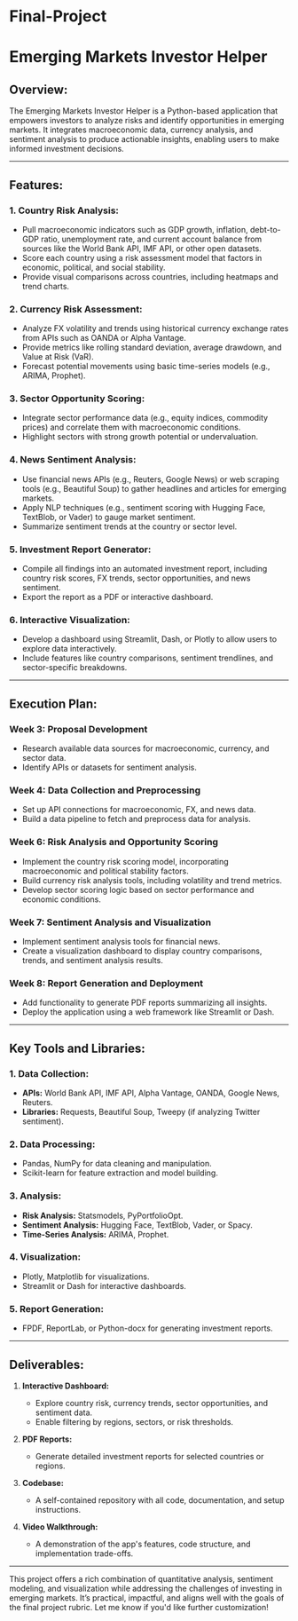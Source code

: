 # Final-Project

# Emerging Markets Investor Helper

## Overview:
The Emerging Markets Investor Helper is a Python-based application that empowers investors to analyze risks and identify opportunities in emerging markets. It integrates macroeconomic data, currency analysis, and sentiment analysis to produce actionable insights, enabling users to make informed investment decisions.

---

## Features:
### 1. Country Risk Analysis:
- Pull macroeconomic indicators such as GDP growth, inflation, debt-to-GDP ratio, unemployment rate, and current account balance from sources like the World Bank API, IMF API, or other open datasets.
- Score each country using a risk assessment model that factors in economic, political, and social stability.
- Provide visual comparisons across countries, including heatmaps and trend charts.

### 2. Currency Risk Assessment:
- Analyze FX volatility and trends using historical currency exchange rates from APIs such as OANDA or Alpha Vantage.
- Provide metrics like rolling standard deviation, average drawdown, and Value at Risk (VaR).
- Forecast potential movements using basic time-series models (e.g., ARIMA, Prophet).

### 3. Sector Opportunity Scoring:
- Integrate sector performance data (e.g., equity indices, commodity prices) and correlate them with macroeconomic conditions.
- Highlight sectors with strong growth potential or undervaluation.

### 4. News Sentiment Analysis:
- Use financial news APIs (e.g., Reuters, Google News) or web scraping tools (e.g., Beautiful Soup) to gather headlines and articles for emerging markets.
- Apply NLP techniques (e.g., sentiment scoring with Hugging Face, TextBlob, or Vader) to gauge market sentiment.
- Summarize sentiment trends at the country or sector level.

### 5. Investment Report Generator:
- Compile all findings into an automated investment report, including country risk scores, FX trends, sector opportunities, and news sentiment.
- Export the report as a PDF or interactive dashboard.

### 6. Interactive Visualization:
- Develop a dashboard using Streamlit, Dash, or Plotly to allow users to explore data interactively.
- Include features like country comparisons, sentiment trendlines, and sector-specific breakdowns.

---

## Execution Plan:
### Week 3: Proposal Development
- Research available data sources for macroeconomic, currency, and sector data.
- Identify APIs or datasets for sentiment analysis.

### Week 4: Data Collection and Preprocessing
- Set up API connections for macroeconomic, FX, and news data.
- Build a data pipeline to fetch and preprocess data for analysis.

### Week 6: Risk Analysis and Opportunity Scoring
- Implement the country risk scoring model, incorporating macroeconomic and political stability factors.
- Build currency risk analysis tools, including volatility and trend metrics.
- Develop sector scoring logic based on sector performance and economic conditions.

### Week 7: Sentiment Analysis and Visualization
- Implement sentiment analysis tools for financial news.
- Create a visualization dashboard to display country comparisons, trends, and sentiment analysis results.

### Week 8: Report Generation and Deployment
- Add functionality to generate PDF reports summarizing all insights.
- Deploy the application using a web framework like Streamlit or Dash.

---

## Key Tools and Libraries:
### 1. Data Collection:
- **APIs:** World Bank API, IMF API, Alpha Vantage, OANDA, Google News, Reuters.
- **Libraries:** Requests, Beautiful Soup, Tweepy (if analyzing Twitter sentiment).

### 2. Data Processing:
- Pandas, NumPy for data cleaning and manipulation.
- Scikit-learn for feature extraction and model building.

### 3. Analysis:
- **Risk Analysis:** Statsmodels, PyPortfolioOpt.
- **Sentiment Analysis:** Hugging Face, TextBlob, Vader, or Spacy.
- **Time-Series Analysis:** ARIMA, Prophet.

### 4. Visualization:
- Plotly, Matplotlib for visualizations.
- Streamlit or Dash for interactive dashboards.

### 5. Report Generation:
- FPDF, ReportLab, or Python-docx for generating investment reports.

---

## Deliverables:
1. **Interactive Dashboard:**
   - Explore country risk, currency trends, sector opportunities, and sentiment data.
   - Enable filtering by regions, sectors, or risk thresholds.

2. **PDF Reports:**
   - Generate detailed investment reports for selected countries or regions.

3. **Codebase:**
   - A self-contained repository with all code, documentation, and setup instructions.

4. **Video Walkthrough:**
   - A demonstration of the app's features, code structure, and implementation trade-offs.

---

This project offers a rich combination of quantitative analysis, sentiment modeling, and visualization while addressing the challenges of investing in emerging markets. It’s practical, impactful, and aligns well with the goals of the final project rubric. Let me know if you'd like further customization!

